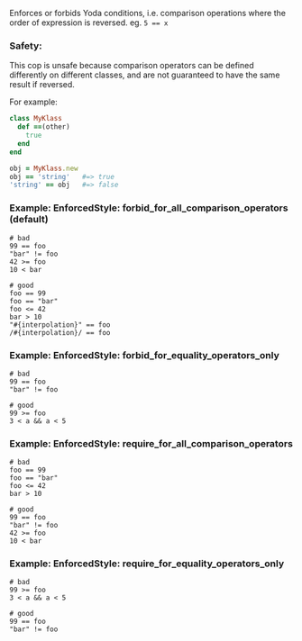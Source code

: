 Enforces or forbids Yoda conditions,
i.e. comparison operations where the order of expression is reversed.
eg. `5 == x`

### Safety:

This cop is unsafe because comparison operators can be defined
differently on different classes, and are not guaranteed to
have the same result if reversed.

For example:

```ruby
class MyKlass
  def ==(other)
    true
  end
end

obj = MyKlass.new
obj == 'string'   #=> true
'string' == obj   #=> false
```

### Example: EnforcedStyle: forbid_for_all_comparison_operators (default)
    # bad
    99 == foo
    "bar" != foo
    42 >= foo
    10 < bar

    # good
    foo == 99
    foo == "bar"
    foo <= 42
    bar > 10
    "#{interpolation}" == foo
    /#{interpolation}/ == foo

### Example: EnforcedStyle: forbid_for_equality_operators_only
    # bad
    99 == foo
    "bar" != foo

    # good
    99 >= foo
    3 < a && a < 5

### Example: EnforcedStyle: require_for_all_comparison_operators
    # bad
    foo == 99
    foo == "bar"
    foo <= 42
    bar > 10

    # good
    99 == foo
    "bar" != foo
    42 >= foo
    10 < bar

### Example: EnforcedStyle: require_for_equality_operators_only
    # bad
    99 >= foo
    3 < a && a < 5

    # good
    99 == foo
    "bar" != foo